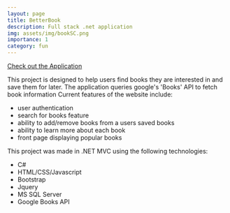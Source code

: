 ```yaml
---
layout: page
title: BetterBook
description: Full stack .net application
img: assets/img/bookSC.png
importance: 1
category: fun
---
```


<a href="https://betterbook.store">Check out the Application</a>

This project is designed to help users find books they are interested in and save them for later. The application queries google's 'Books' API to fetch book information
Current features of the website include:
- user authentication 
- search for books feature
- ability to add/remove books from a users saved books
- ability to learn more about each book
- front page displaying popular books

This project was made in .NET MVC using the following technologies:
- C#
- HTML/CSS/Javascript
- Bootstrap
- Jquery
- MS SQL Server
- Google Books API

